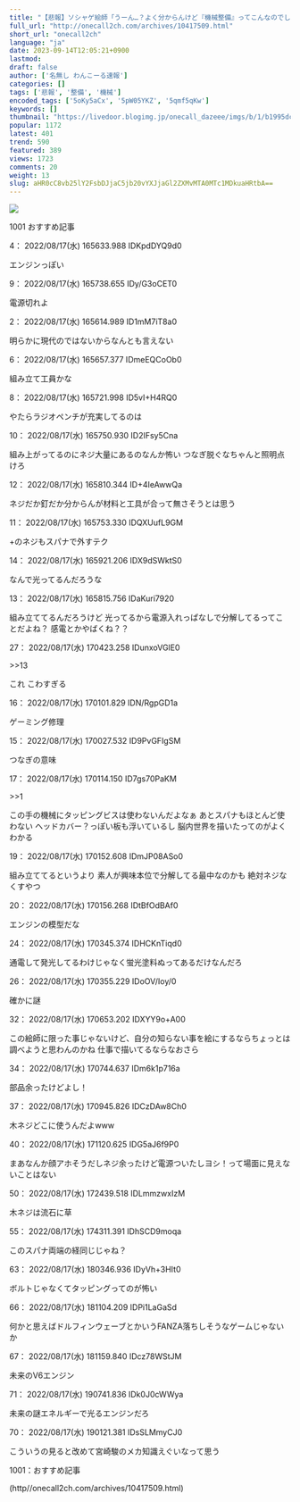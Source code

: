 ```yaml
---
title: "【悲報】ソシャゲ絵師「うーん…？よく分からんけど『機械整備』ってこんなのでしょ…」ｶｷｶｷ "
full_url: "http://onecall2ch.com/archives/10417509.html"
short_url: "onecall2ch"
language: "ja"
date: 2023-09-14T12:05:21+0900
lastmod: 
draft: false
author: ['名無し わんこーる速報']
categories: []
tags: ['悲報', '整備', '機械']
encoded_tags: ['5oKy5aCx', '5pW05YKZ', '5qmf5qKw']
keywords: []
thumbnail: "https://livedoor.blogimg.jp/onecall_dazeee/imgs/b/1/b1995dce-s.jpg"
popular: 1172
latest: 401
trend: 590
featured: 389
views: 1723
comments: 20
weight: 13
slug: aHR0cC8vb25lY2FsbDJjaC5jb20vYXJjaGl2ZXMvMTA0MTc1MDkuaHRtbA==
---
```


![](https://livedoor.blogimg.jp/onecall_dazeee/imgs/b/1/b1995dce-s.jpg)

<div> <p class='name2'> 1001 おすすめ記事</p> <p class='name2'>4： 2022/08/17(水) 165633.988 IDKpdDYQ9d0</p><p class='onecall'> エンジンっぽい </p> <p class='name2'>9： 2022/08/17(水) 165738.655 IDy/G3oCET0</p><p class='onecall'> 電源切れよ </p> <p class='name2'>2： 2022/08/17(水) 165614.989 ID1mM7iT8a0</p><p class='onecall'> 明らかに現代のではないからなんとも言えない </p> <p class='name2'>6： 2022/08/17(水) 165657.377 IDmeEQCoOb0</p><p class='onecall'> 組み立て工員かな </p> <p class='name2'>8： 2022/08/17(水) 165721.998 ID5vI+H4RQ0</p><p class='onecall'> やたらラジオペンチが充実してるのは </p> <p class='name2'>10： 2022/08/17(水) 165750.930 ID2IFsy5Cna</p><p class='onecall'> 組み上がってるのにネジ大量にあるのなんか怖い つなぎ脱ぐなちゃんと照明点けろ </p> <p class='name2'>12： 2022/08/17(水) 165810.344 ID+4IeAwwQa</p><p class='onecall'> ネジだか釘だか分からんが材料と工具が合って無さそうとは思う </p> <p class='name2'>11： 2022/08/17(水) 165753.330 IDQXUufL9GM</p><p class='onecall'> +のネジもスパナで外すテク </p> <p class='name2'>14： 2022/08/17(水) 165921.206 IDX9dSWktS0</p><p class='onecall'> なんで光ってるんだろうな </p> <p class='name2'>13： 2022/08/17(水) 165815.756 IDaKuri7920</p><p class='onecall'> 組み立ててるんだろうけど 光ってるから電源入れっぱなしで分解してるってことだよね？ 感電とかやばくね？？ </p> <p class='name2'>27： 2022/08/17(水) 170423.258 IDunxoVGlE0</p><p class='onecall'> <p class='anchor'>>>13</p> これ こわすぎる </p> <p class='name2'>16： 2022/08/17(水) 170101.829 IDN/RgpGD1a</p><p class='onecall'> ゲーミング修理 </p> <p class='name2'>15： 2022/08/17(水) 170027.532 ID9PvGFIgSM</p><p class='onecall'> つなぎの意味 </p> <p class='name2'>17： 2022/08/17(水) 170114.150 ID7gs70PaKM</p><p class='onecall'> <p class='anchor'>>>1</p> この手の機械にタッピングビスは使わないんだよなぁ あとスパナもほとんど使わない ヘッドカバー？っぽい板も浮いているし 脳内世界を描いたってのがよくわかる </p> <p class='name2'>19： 2022/08/17(水) 170152.608 IDmJP08ASo0</p><p class='onecall'> 組み立ててるというより 素人が興味本位で分解してる最中なのかも 絶対ネジなくすやつ </p> <p class='name2'>20： 2022/08/17(水) 170156.268 IDtBfOdBAf0</p><p class='onecall'> エンジンの模型だな </p> <p class='name2'>24： 2022/08/17(水) 170345.374 IDHCKnTiqd0</p><p class='onecall'> 通電して発光してるわけじゃなく蛍光塗料ぬってあるだけなんだろ </p> <p class='name2'>26： 2022/08/17(水) 170355.229 IDoOV/Ioy/0</p><p class='onecall'> 確かに謎 </p> <p class='name2'>32： 2022/08/17(水) 170653.202 IDXYY9o+A00</p><p class='onecall'> この絵師に限った事じゃないけど、自分の知らない事を絵にするならちょっとは調べようと思わんのかね 仕事で描いてるならなおさら </p> <p class='name2'>34： 2022/08/17(水) 170744.637 IDm6k1p716a</p><p class='onecall'> 部品余ったけどよし！ </p> <p class='name2'>37： 2022/08/17(水) 170945.826 IDCzDAw8Ch0</p><p class='onecall'> 木ネジどこに使うんだよwww </p> <p class='name2'>40： 2022/08/17(水) 171120.625 IDG5aJ6f9P0</p><p class='onecall'> まあなんか顔アホそうだしネジ余ったけど電源ついたしヨシ！って場面に見えないことはない </p> <p class='name2'>50： 2022/08/17(水) 172439.518 IDLmmzwxIzM</p><p class='onecall'> 木ネジは流石に草 </p> <p class='name2'>55： 2022/08/17(水) 174311.391 IDhSCD9moqa</p><p class='onecall'> このスパナ両端の経同じじゃね？ </p> <p class='name2'>63： 2022/08/17(水) 180346.936 IDyVh+3HIt0</p><p class='onecall'> ボルトじゃなくてタッピングってのが怖い </p> <p class='name2'>66： 2022/08/17(水) 181104.209 IDPi1LaGaSd</p><p class='onecall'> 何かと思えばドルフィンウェーブとかいうFANZA落ちしそうなゲームじゃないか </p> <p class='name2'>67： 2022/08/17(水) 181159.840 IDcz78WStJM</p><p class='onecall'> 未来のV6エンジン </p> <p class='name2'>71： 2022/08/17(水) 190741.836 IDk0J0cWWya</p><p class='onecall'> 未来の謎エネルギーで光るエンジンだろ </p> <p class='name2'>70： 2022/08/17(水) 190121.381 IDsSLMmyCJ0</p><p class='onecall'> こういうの見ると改めて宮崎駿のメカ知識えぐいなって思う </p> <p class='name2'>1001：おすすめ記事</p> </div>

(http//onecall2ch.com/archives/10417509.html)
